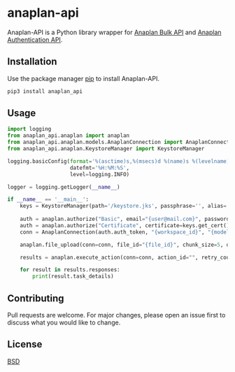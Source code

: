 # anaplan-api

Anaplan-API is a Python library wrapper for [Anaplan Bulk API](https://anaplanbulkapi20.docs.apiary.io/) and [Anaplan Authentication API](https://anaplanauthentication.docs.apiary.io/).

## Installation

Use the package manager [pip](https://pypi.org/project/anaplan-api/) to install Anaplan-API.

```bash
pip3 install anaplan_api
```

## Usage

```python
import logging
from anaplan_api.anaplan import anaplan
from anaplan_api.anaplan.models.AnaplanConnection import AnaplanConnection
from anaplan_api.anaplan.KeystoreManager import KeystoreManager

logging.basicConfig(format='%(asctime)s,%(msecs)d %(name)s %(levelname)s %(message)s',
                    datefmt='%H:%M:%S',
                    level=logging.INFO)

logger = logging.getLogger(__name__)

if __name__ == '__main__':
    keys = KeystoreManager(path='/keystore.jks', passphrase='', alias='', key_pass='')
    
    auth = anaplan.authorize("Basic", email="{user@mail.com}", password="{password}")
    auth = anaplan.authorize("Certificate", certificate=keys.get_cert(), private_key=keys.get_key(), password=b"{key_password}")
    conn = AnaplanConnection(auth.auth_token, "{workspace_id}", "{model_id}")

    anaplan.file_upload(conn=conn, file_id="{file_id}", chunk_size=5, data='/Users.csv')

    results = anaplan.execute_action(conn=conn, action_id="", retry_count=3)

    for result in results.responses:
        print(result.task_details)
```

## Contributing
Pull requests are welcome. For major changes, please open an issue first to discuss what you would like to change.

## License
[BSD](https://opensource.org/licenses/BSD-2-Clause)
